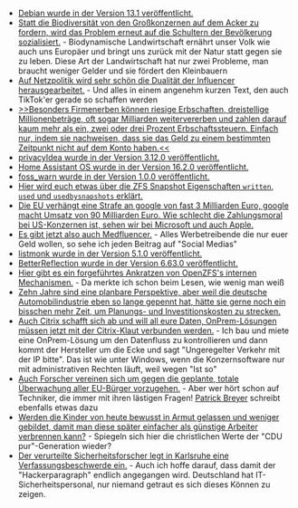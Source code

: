 * [Debian wurde in der Version 13.1 veröffentlicht.](https://www.debian.org/News/2025/20250906)
* [Statt die Biodiversität von den Großkonzernen auf dem Acker zu fordern, wird das Problem erneut auf die Schultern der Bevölkerung sozialisiert.](https://www.deutschlandfunk.de/biodiversitaet-artenvielfalt-artenschutz-in-staedten-100.html) - Biodynamische Landwirtschaft ernährt unser Volk wie auch uns Europäer und bringt uns zurück mit der Natur statt gegen sie zu leben. Diese Art der Landwirtschaft hat nur zwei Probleme, man braucht weniger Gelder und sie fördert den Kleinbauern
* [Auf Netzpolitik wird sehr schön die Dualität der Influencer herausgearbeitet.](https://netzpolitik.org/2025/trugbild-plastik-parasiten-und-paranoia/) - Und alles in einem angenehm kurzen Text, den auch TikTok'er gerade so schaffen werden
* [>>Besonders Firmenerben können riesige Erbschaften, dreistellige Millionenbeträge, oft sogar Milliarden weitervererben und zahlen darauf kaum mehr als ein, zwei oder drei Prozent Erbschaftssteuern. Einfach nur, indem sie nachweisen, dass sie das Geld zu einem bestimmten Zeitpunkt nicht auf dem Konto haben.<<](https://www.deutschlandfunk.de/kommentar-erbschaftssteuer-gerechtigkeit-100.html)
* [privacyIdea wurde in der Version 3.12.0 veröffentlicht.](https://github.com/privacyidea/privacyidea/releases/tag/v3.12)
* [Home Assistant OS wurde in der Version 16.2.0 veröffentlicht.](https://github.com/home-assistant/operating-system/releases/tag/16.2)
* [foss_warn wurde in der Version 1.0.0 veröffentlicht.](https://github.com/nucleus-ffm/foss_warn/releases/tag/1.0.0)
* [Hier wird euch etwas über die ZFS Snapshot Eigenschaften `written`, `used` und `usedbysnapshots` erklärt.](https://utcc.utoronto.ca/~cks/space/blog/solaris/ZFSSnapshotWrittenProperty)
* [Die EU verhängt eine Strafe an google von fast 3 Milliarden Euro, google macht Umsatz von 90 Milliarden Euro. Wie schlecht die Zahlungsmoral bei US-Konzernen ist, sehen wir bei Microsoft und auch Apple.](https://netzpolitik.org/2025/online-werbung-die-eu-muss-google-aufspalten/)
* [Es gibt jetzt also auch Medfluencer.](https://www.deutschlandfunk.de/medfluencer-gesundheit-mythos-faktencheck-100.html) - Alles Werbetreibende die nur euer Geld wollen, so sehe ich jeden Beitrag auf "Social Medias"
* [listmonk wurde in der Version 5.1.0 veröffentlicht.](https://github.com/knadh/listmonk/releases/tag/v5.1.0)
* [BetterReflection wurde in der Version 6.63.0 veröffentlicht.](https://github.com/Roave/BetterReflection/releases/tag/6.63.0)
* [Hier gibt es ein forgeführtes Ankratzen von OpenZFS's internen Mechanismen.](https://utcc.utoronto.ca/~cks/space/blog/solaris/ZFSWrittenPropertyHowItWorks) - Da merkte ich schon beim Lesen, wie wenig man weiß
* [Zehn Jahre sind eine planbare Perspektive, aber weil die deutsche Automobilindustrie eben so lange gepennt hat, hätte sie gerne noch ein bisschen mehr Zeit, um Planungs- und Investitionskosten zu strecken.](https://www.deutschlandfunk.de/verbrenner-aus-elektromobilitaet-industrielle-mobilitaet-100.html)
* [Auch Citrix schafft sich ab und will all eure Daten, OnPrem-Lösungen müssen jetzt mit der Citrix-Klaut verbunden werden.](https://www.windowspro.de/news/citrix-schafft-lizenzdateien-ab-umstellung-cloud-service-erforderlich/05964.html) - Ich bau und miete eine OnPrem-Lösung um den Datenfluss zu kontrollieren und dann kommt der Hersteller um die Ecke und sagt "Ungeregelter Verkehr mit der IP bitte". Das ist wie unter Windows, wenn die Konzernsoftware nur mit administrativen Rechten läuft, weil wegen "Ist so"
* [Auch Forscher vereinen sich um gegen die geplante, totale Überwachung aller EU-Bürger vorzugehen.](https://netzpolitik.org/2025/offener-brief-hunderte-wissenschaftlerinnen-stellen-sich-gegen-chatkontrolle/) - Aber wer hört schon auf Techniker, die immer mit ihren lästigen Fragen! [Patrick Breyer](https://www.patrick-breyer.de/chatkontrolle-stoppen-fordern-400-forschende-breyer-verlangt-spd%e2%80%91veto-und-klares-nein-der-bundesregierung/) schreibt ebenfalls etwas dazu
* [Werden die Kinder von heute bewusst in Armut gelassen und weniger gebildet, damit man diese später einfacher als günstige Arbeiter verbrennen kann?](https://www.deutschlandfunk.de/kinderrechte-kinderarmut-bildung-kinder-jugendliche-100.html) - Spiegeln sich hier die christlichen Werte der "CDU pur"-Generation wieder?
* [Der verurteilte Sicherheitsforscher legt in Karlsruhe eine Verfassungsbeschwerde ein.](https://www.borncity.com/blog/2025/09/09/modern-solution-urteil-verurteilter-it-spezialist-reicht-verfassungsbeschwerde-ein/) - Auch ich hoffe darauf, dass damit der "Hackerparagraph" endlich angegangen wird. Deutschland hat IT-Sicherheitspersonal, nur niemand getraut es sich dieses Können zu zeigen.
